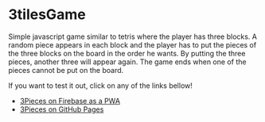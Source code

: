 # 3tilesGame
Simple javascript game similar to tetris where the player has three blocks. A random piece appears in each block and the player has to put the pieces of the three blocks on the board in the order he wants. By putting the three pieces, another three will appear again. The game ends when one of the pieces cannot be put on the board.

If you want to test it out, click on any of the links bellow!

* [3Pieces on Firebase as a PWA](https://pieces3.web.app/)
* [3Pieces on GitHub Pages](https://gerfresneda.github.io/3tilesGame/)
